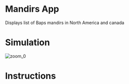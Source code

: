 # Mandirs App
Displays list of Baps mandirs in North America and canada 

# Simulation 
![zoom_0](https://user-images.githubusercontent.com/54718068/121794842-701c6300-cbc0-11eb-8e65-990f0b939a63.gif)

# Instructions
